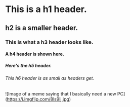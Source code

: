 # This is a h1 header.
## h2 is a smaller header.
### This is what a h3 header looks like.
#### A h4 header is shown here.
##### Here's the h5 header.
###### This h6 header is as small as headers get.

![Image of a meme saying that I basically need a new PC] (https://i.imgflip.com/8ls9lj.jpg)
